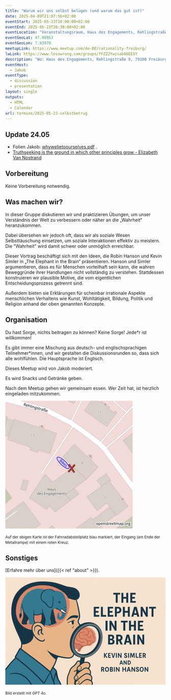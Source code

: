 ```yaml
---
title: "Warum wir uns selbst belügen (und warum das gut ist)"
date: 2025-04-09T21:07:56+02:00
eventStart: 2025-05-23T18:00:00+02:00
eventEnd: 2025-05-23T20:30:00+02:00
eventLocation: "Veranstaltungsraum, Haus des Engagements, Rehlingstraße 9, 79100 Freiburg"
eventGeoLat: 47.98953
eventGeoLon: 7.83979
meetupLink: https://www.meetup.com/de-DE/rationality-freiburg/
lwLink: https://www.lesswrong.com/groups/fFZZ2Ywzsab86EESY
description: "Wo: Haus des Engagements, Rehlingstraße 9, 79100 Freiburg. Wann: Freitag, 23. Mai 2025 um 18:00 Uhr MESZ."
eventHost:
  - Jakob
eventType:
  - discussion
  - presentation
layout: single
outputs:
  - HTML
  - Calendar
url: termine/2025-05-23-selbstbetrug
---
```


## Update 24.05

* Folien Jakob: [whywelietoourselves.pdf](./whywelietoourselves.pdf) .
* [Truthseeking is the ground in which other principles grow - Elizabeth Van Nostrand](https://www.lesswrong.com/posts/kbnJHpapusMJZb6Gs)


## Vorbereitung

Keine Vorbereitung notwendig.

## Was machen wir?

In dieser Gruppe diskutieren wir und praktizieren Übungen, um unser Verständnis der Welt zu verbessern oder näher an die „Wahrheit“ heranzukommen.

Dabei übersehen wir jedoch oft, dass wir als soziale Wesen Selbsttäuschung einsetzen, um soziale Interaktionen effektiv zu meistern. Die "Wahrheit" wird damit schwer oder unmöglich erreichbar.

Dieser Vortrag beschäftigt sich mit den Ideen, die Robin Hanson und Kevin Simler in „The Elephant in the Brain“ präsentieren. Hanson und Simler argumentieren, dass es für Menschen vorteilhaft sein kann, die wahren Beweggründe ihrer Handlungen nicht vollständig zu verstehen. Stattdessen konstruieren wir plausible Motive, die vom eigentlichen Entscheidungsprozess getrennt sind.

Außerdem bieten sie Erklärungen für scheinbar irrationale Aspekte menschlichen Verhaltens wie Kunst, Wohltätigkeit, Bildung, Politik und Religion anhand der oben genannten Konzepte.



## Organisation

Du hast Sorge, nichts beitragen zu können? Keine Sorge! Jede*r ist willkommen!

Es gibt immer eine Mischung aus deutsch- und englischsprachigen Teilnehmer*innen,
und wir gestalten die Diskussionsrunden so, dass sich alle wohlfühlen. Die
Hauptsprache ist Englisch.

Dieses Meetup wird von Jakob moderiert.

Es wird Snacks und Getränke geben.

Nach dem Meetup gehen wir gemeinsam essen. Wer Zeit hat, ist herzlich eingeladen mitzukommen.

![Ort (Veranstaltungsraum, Haus des Engagements)](/images/hde-new-building-2.png)

<small>Auf der obigen Karte ist der Fahrradabstellplatz blau markiert, der Eingang (am Ende der Metallrampe) mit einem roten Kreuz.</small>


## Sonstiges

[Erfahre mehr über uns]({{< ref "about" >}}).

![The Elephant in the Brain](cover.png "The Elephant in the Brain")

<small>Bild erstellt mit _GPT 4o_.</small>
